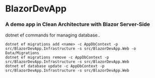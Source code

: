 # BlazorDevApp
### A demo app in Clean Architecture with Blazor Server-Side

dotnet ef commands for managing database..
```
dotnet ef migrations add <name> -c AppDbContext -p src/BlazorDevApp.Infrastructure -s src/BlazorDevApp.Web -o Data/Migrations
dotnet ef migrations remove -c AppDbContext -p src/BlazorDevApp.Infrastructure -s src/BlazorDevApp.Web
dotnet ef database update -c AppDbContext -p src/BlazorDevApp.Infrastructure -s src/BlazorDevApp.Web
```
